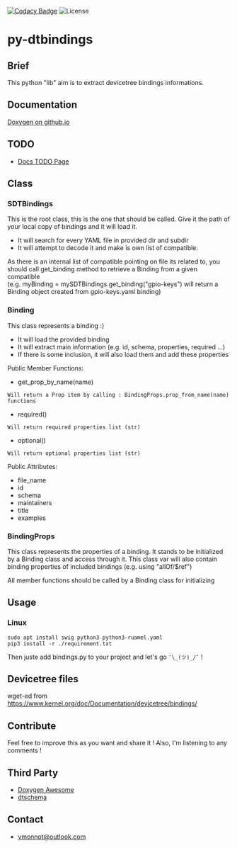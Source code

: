 [![Codacy Badge](https://app.codacy.com/project/badge/Grade/94eef9548a144b4c821fc6657c8fa692)](https://www.codacy.com/gh/ValentinGrim/py-dtbindings/dashboard?utm_source=github.com&amp;utm_medium=referral&amp;utm_content=ValentinGrim/py-dtbindings&amp;utm_campaign=Badge_Grade)
![License](https://img.shields.io/badge/license-MIT-green)
# py-dtbindings

## Brief
  This python "lib" aim is to extract devicetree bindings informations.

## Documentation
[Doxygen on github.io](https://valentingrim.github.io/py-dtbindings/)

## TODO
-  [Docs TODO Page ](https://valentingrim.github.io/py-dtbindings/todo.html)

## Class
### SDTBindings
This is the root class, this is the one that should be called.
Give it the path of your local copy of bindings and it will load it.

-  It will search for every YAML file in provided dir and subdir
-  It will attempt to decode it and make is own list of compatible.

As there is an internal list of compatible pointing on file its related to,
you should call get_binding method to retrieve a Binding from a given compatible  
(e.g. myBinding = mySDTBindings.get_binding("gpio-keys") will return a Binding object created from gpio-keys.yaml binding)

### Binding

This class represents a binding :)

-  It will load the provided binding
-  It will extract main information (e.g. id, schema, properties, required ...)
-  If there is some inclusion, it will also load them and add these properties

Public Member Functions:
-  get_prop_by_name(name)

``Will return a Prop item by calling :
BindingProps.prop_from_name(name) functions``

-  required()

``Will return required properties list (str)``

-  optional()

``Will return optional properties list (str)``

Public Attributes:
-  file_name
-  id
-  schema
-  maintainers
-  title
-  examples

### BindingProps

This class represents the properties of a binding.
It stands to be initialized by a Binding class and access through it.
This class var will also contain binding properties of included bindings
(e.g. using "allOf/$ref")

All member functions should be called by a Binding class for initializing

## Usage
### Linux

    sudo apt install swig python3 python3-ruamel.yaml
    pip3 install -r ./requirement.txt

Then juste add bindings.py to your project and let's go ``¯\_(ツ)_/¯`` !

## Devicetree files
wget-ed from https://www.kernel.org/doc/Documentation/devicetree/bindings/

## Contribute
Feel free to improve this as you want and share it !
Also, I'm listening to any comments !

## Third Party
-  [Doxygen Awesome](https://github.com/jothepro/doxygen-awesome-css)
-  [dtschema](https://github.com/devicetree-org/dt-schema)

## Contact
-  vmonnot@outlook.com
